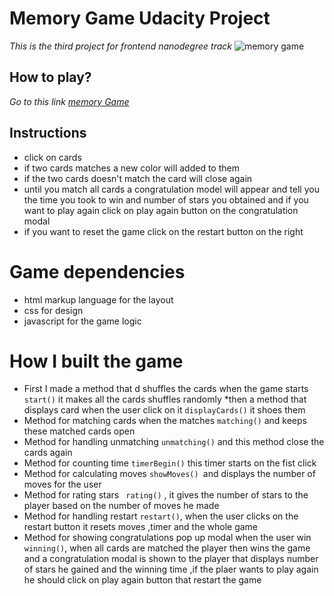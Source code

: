 # **Memory Game Udacity Project**
_This is the third project for frontend nanodegree track_
![memory game](http://res.cloudinary.com/esraa/image/upload/v1527461780/snapshot.png)
## How to play?
_Go to this link [memory Game](https://esraa708.github.io/memory-game/)_
## Instructions
* click on cards 
* if two cards matches a new color will added to them
* if the two cards doesn't match the card will close again
* until you match all cards a congratulation model will appear and tell you the time you took to win and number of stars you obtained and if you want to play again click on play again button on the congratulation modal
* if you want to reset the game click on the restart button on the right
# Game dependencies
* html markup language for the layout
* css for design
* javascript for the game logic 
# How I built the game
* First I made a method that d shuffles the cards when the game starts `start()` it makes all the cards shuffles randomly
*then a method that displays card when the user click on it `displayCards()` it shoes them 
* Method for matching cards when the matches `matching()` and keeps these matched cards open
* Method for handling unmatching `unmatching()` and this method close the cards again
*  Method for counting time `timerBegin()` this timer starts on the fist click
*  Method for calculating moves `showMoves() `and displays the number of moves for the user
*   Method for rating stars ` rating()` , it gives the number of stars to the player based on the number of moves he made
*  Method for handling restart `restart()`, when the user clicks on the restart button it resets moves ,timer and the whole game
*  Method for showing congratulations pop up modal when the user win `winning()`, when all cards are matched the player then wins the game and a congratulation modal is shown to the player that displays number of stars he gained and the winning time ,if the plaer wants to play again he should click on play again button that restart the game
  
